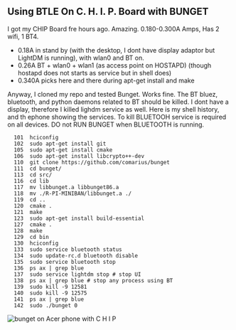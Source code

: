 
## Using BTLE On C. H. I. P. Board with BUNGET

I got my CHIP Board fre hours ago. Amazing. 0.180-0.300A Amps, Has 2 wifi, 1 BT4.
  - 0.18A in stand by (with the desktop, I dont have display adaptor but LightDM is running), with wlan0 and BT on. 
  - 0.26A BT + wlan0 + wlan1 (as access point on HOSTAPD) (though hostapd does not starts as service but in shell does) 
  - 0.340A picks here and there during apt-get install and make 

Anyway, I cloned my repo and tested Bunget. Works fine. The BT bluez, bluetooth, and  python daemons related to BT should be killed. I dont have a display, therefore I killed lighdm service as well. Here is my shell history, and th ephone showing the services. To kill BLUETOOH service is required on all devices. DO not RUN BUNGET when BLUETOOTH is running.


```
  101  hciconfig
  102  sudo apt-get install git
  105  sudo apt-get install cmake
  106  sudo apt-get install libcrypto++-dev
  110  git clone https://github.com/comarius/bunget
  111  cd bunget/
  113  cd src/
  116  cd lib
  117  mv libbunget.a libbunget86.a
  118  mv ./R-PI-MINIBAN/libbunget.a ./
  119  cd ..
  120  cmake .
  121  make
  123  sudo apt-get install build-essential
  127  cmake .
  128  make
  129  cd bin
  130  hciconfig
  133  sudo service bluetooth status
  134  sudo update-rc.d bluetooth disable
  135  sudo service bluetooth stop
  136  ps ax | grep blue
  137  sudo service lightdm stop # stop UI
  138  ps ax | grep blue # stop any process using BT
  139  sudo kill -9 12581
  140  sudo kill -9 12575
  141  ps ax | grep blue
  142  sudo ./bunget 0
  ```
  
  
  ![bunget on Acer phone with C H I P](http://209.177.145.195/share/chip.jpg "bunget-lib")
  
  
  
